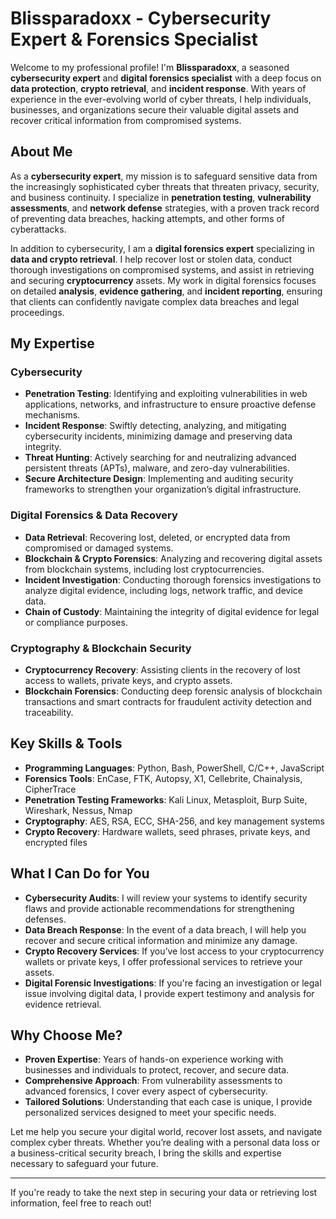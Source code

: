 # Blissparadoxx - Cybersecurity Expert & Forensics Specialist

Welcome to my professional profile! I'm **Blissparadoxx**, a seasoned **cybersecurity expert** and **digital forensics specialist** with a deep focus on **data protection**, **crypto retrieval**, and **incident response**. With years of experience in the ever-evolving world of cyber threats, I help individuals, businesses, and organizations secure their valuable digital assets and recover critical information from compromised systems.

## About Me

As a **cybersecurity expert**, my mission is to safeguard sensitive data from the increasingly sophisticated cyber threats that threaten privacy, security, and business continuity. I specialize in **penetration testing**, **vulnerability assessments**, and **network defense** strategies, with a proven track record of preventing data breaches, hacking attempts, and other forms of cyberattacks.

In addition to cybersecurity, I am a **digital forensics expert** specializing in **data and crypto retrieval**. I help recover lost or stolen data, conduct thorough investigations on compromised systems, and assist in retrieving and securing **cryptocurrency** assets. My work in digital forensics focuses on detailed **analysis**, **evidence gathering**, and **incident reporting**, ensuring that clients can confidently navigate complex data breaches and legal proceedings.

## My Expertise

### Cybersecurity
- **Penetration Testing**: Identifying and exploiting vulnerabilities in web applications, networks, and infrastructure to ensure proactive defense mechanisms.
- **Incident Response**: Swiftly detecting, analyzing, and mitigating cybersecurity incidents, minimizing damage and preserving data integrity.
- **Threat Hunting**: Actively searching for and neutralizing advanced persistent threats (APTs), malware, and zero-day vulnerabilities.
- **Secure Architecture Design**: Implementing and auditing security frameworks to strengthen your organization’s digital infrastructure.

### Digital Forensics & Data Recovery
- **Data Retrieval**: Recovering lost, deleted, or encrypted data from compromised or damaged systems.
- **Blockchain & Crypto Forensics**: Analyzing and recovering digital assets from blockchain systems, including lost cryptocurrencies.
- **Incident Investigation**: Conducting thorough forensics investigations to analyze digital evidence, including logs, network traffic, and device data.
- **Chain of Custody**: Maintaining the integrity of digital evidence for legal or compliance purposes.

### Cryptography & Blockchain Security
- **Cryptocurrency Recovery**: Assisting clients in the recovery of lost access to wallets, private keys, and crypto assets.
- **Blockchain Forensics**: Conducting deep forensic analysis of blockchain transactions and smart contracts for fraudulent activity detection and traceability.

## Key Skills & Tools
- **Programming Languages**: Python, Bash, PowerShell, C/C++, JavaScript
- **Forensics Tools**: EnCase, FTK, Autopsy, X1, Cellebrite, Chainalysis, CipherTrace
- **Penetration Testing Frameworks**: Kali Linux, Metasploit, Burp Suite, Wireshark, Nessus, Nmap
- **Cryptography**: AES, RSA, ECC, SHA-256, and key management systems
- **Crypto Recovery**: Hardware wallets, seed phrases, private keys, and encrypted files

## What I Can Do for You

- **Cybersecurity Audits**: I will review your systems to identify security flaws and provide actionable recommendations for strengthening defenses.
- **Data Breach Response**: In the event of a data breach, I will help you recover and secure critical information and minimize any damage.
- **Crypto Recovery Services**: If you’ve lost access to your cryptocurrency wallets or private keys, I offer professional services to retrieve your assets.
- **Digital Forensic Investigations**: If you're facing an investigation or legal issue involving digital data, I provide expert testimony and analysis for evidence retrieval.

## Why Choose Me?

- **Proven Expertise**: Years of hands-on experience working with businesses and individuals to protect, recover, and secure data.
- **Comprehensive Approach**: From vulnerability assessments to advanced forensics, I cover every aspect of cybersecurity.
- **Tailored Solutions**: Understanding that each case is unique, I provide personalized services designed to meet your specific needs.

Let me help you secure your digital world, recover lost assets, and navigate complex cyber threats. Whether you’re dealing with a personal data loss or a business-critical security breach, I bring the skills and expertise necessary to safeguard your future.

---

If you're ready to take the next step in securing your data or retrieving lost information, feel free to reach out!
